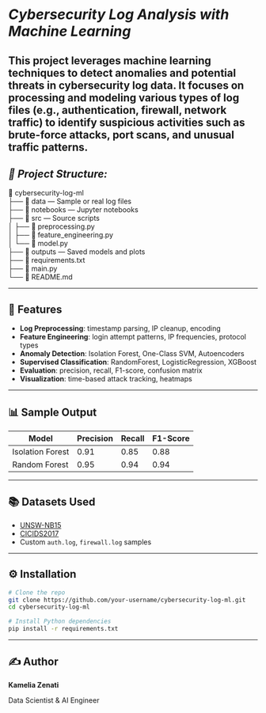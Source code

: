 # ***Cybersecurity Log Analysis with Machine Learning*** 
This project leverages machine learning techniques to detect anomalies and potential threats in cybersecurity log data. It focuses on processing and modeling various types of log files (e.g., authentication, firewall, network traffic) to identify suspicious activities such as brute-force attacks, port scans, and unusual traffic patterns.
---

## ***📁 Project Structure:***   
📂 cybersecurity-log-ml  
├── 📂 data — Sample or real log files  
├── 📂 notebooks — Jupyter notebooks  
├── 📂 src — Source scripts  
│   ├── 📄 preprocessing.py  
│   ├── 📄 feature_engineering.py  
│   └── 📄 model.py  
├── 📂 outputs — Saved models and plots  
├── 📄 requirements.txt  
├── 📄 main.py  
└── 📄 README.md  

--- 
## 🚀 Features
- **Log Preprocessing**: timestamp parsing, IP cleanup, encoding
- **Feature Engineering**: login attempt patterns, IP frequencies, protocol types
- **Anomaly Detection**: Isolation Forest, One-Class SVM, Autoencoders
- **Supervised Classification**: RandomForest, LogisticRegression, XGBoost
- **Evaluation**: precision, recall, F1-score, confusion matrix
- **Visualization**: time-based attack tracking, heatmaps

---

## 📊 Sample Output

| Model            | Precision | Recall | F1-Score |
|------------------|-----------|--------|----------|
| Isolation Forest | 0.91      | 0.85   | 0.88     |
| Random Forest    | 0.95      | 0.94   | 0.94     |

---

## 📚 Datasets Used

- [UNSW-NB15](https://research.unsw.edu.au/projects/unsw-nb15-dataset)
- [CICIDS2017](https://www.unb.ca/cic/datasets/ids-2017.html)
- Custom `auth.log`, `firewall.log` samples

---

## ⚙️ Installation

```bash
# Clone the repo
git clone https://github.com/your-username/cybersecurity-log-ml.git
cd cybersecurity-log-ml

# Install Python dependencies
pip install -r requirements.txt
```
---


## ✍️ Author
**Kamelia Zenati**

Data Scientist & AI Engineer
